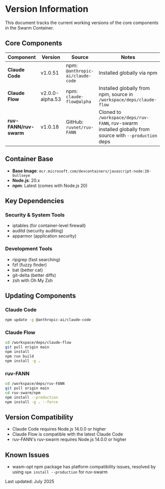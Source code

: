 # Version Information

This document tracks the current working versions of the core components in the Swarm Container.

## Core Components

| Component | Version | Source | Notes |
|-----------|---------|--------|-------|
| **Claude Code** | v1.0.51 | npm: `@anthropic-ai/claude-code` | Installed globally via npm |
| **Claude Flow** | v2.0.0-alpha.53 | npm: `claude-flow@alpha` | Installed globally from npm, source in `/workspace/deps/claude-flow` |
| **ruv-FANN/ruv-swarm** | v1.0.18 | GitHub: `ruvnet/ruv-FANN` | Cloned to `/workspace/deps/ruv-FANN`, ruv-swarm installed globally from source with `--production` deps |

## Container Base

- **Base Image**: `mcr.microsoft.com/devcontainers/javascript-node:20-bullseye`
- **Node.js**: 20.x
- **npm**: Latest (comes with Node.js 20)

## Key Dependencies

### Security & System Tools
- iptables (for container-level firewall)
- auditd (security auditing)
- apparmor (application security)

### Development Tools
- ripgrep (fast searching)
- fzf (fuzzy finder)
- bat (better cat)
- git-delta (better diffs)
- zsh with Oh My Zsh

## Updating Components

### Claude Code
```bash
npm update -g @anthropic-ai/claude-code
```

### Claude Flow
```bash
cd /workspace/deps/claude-flow
git pull origin main
npm install
npm run build
npm install -g .
```

### ruv-FANN
```bash
cd /workspace/deps/ruv-FANN
git pull origin main
cd ruv-swarm/npm
npm install --production
npm install -g . --force
```

## Version Compatibility

- Claude Code requires Node.js 14.0.0 or higher
- Claude Flow is compatible with the latest Claude Code
- ruv-FANN's ruv-swarm requires Node.js 14.0.0 or higher

## Known Issues

- wasm-opt npm package has platform compatibility issues, resolved by using `npm install --production` for ruv-swarm

Last updated: July 2025